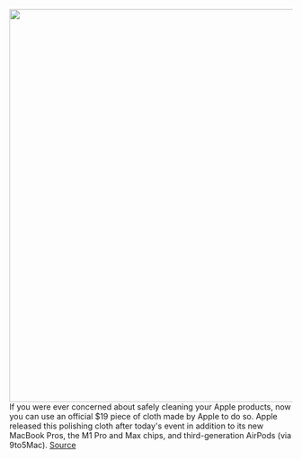 <img src='https://cdn.vox-cdn.com/thumbor/5Get7PQ3WYO0DJjSDjiF19OrQvg=/0x0:970x611/1200x800/filters:focal(276x240:430x394)/cdn.vox-cdn.com/uploads/chorus_image/image/70012993/polishing_cloth_apple_970.10.jpg' width='700px' /><br/>
If you were ever concerned about safely cleaning your Apple products, now you can use an official $19 piece of cloth made by Apple to do so. Apple released this polishing cloth after today's event in addition to its new MacBook Pros, the M1 Pro and Max chips, and third-generation AirPods (via 9to5Mac).
<a href='https://www.theverge.com/2021/10/18/22733198/apple-polishing-cloth-clean-devices'> Source <a/>